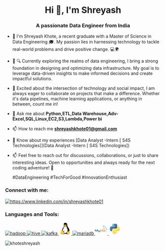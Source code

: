 <h1 align="center">Hi 👋, I'm Shreyash</h1>
<h3 align="center">A passionate Data Engineer from India</h3>

- 🌱 I'm Shreyash Khote, a recent graduate with a Master of Science in Data Engineering 🎓. My passion lies in harnessing technology to tackle real-world problems and drive positive change. 💻🌍
  
- 🤝 🔍 Currently exploring the realms of data engineering, I bring a strong foundation in designing and optimizing data infrastructure. My goal is to leverage data-driven insights to make informed 
         decisions and create impactful solutions.
  
- 🚀 Excited about the intersection of technology and social impact, I am always eager to collaborate on projects that make a difference. Whether it's data pipelines, machine learning applications, or 
      anything in between, count me in!

- 💬 Ask me about **Python,ETL,Data Warehouse,Adv-Excel,SQL,Linux,EC2,S3,Lambda,Power bi**

- 📫 How to reach me **shreyashkhote01@gmail.com**

- 📄 Know about my experiences [Data Analyst -Intern [ S4S Technologies]](Data Analyst -Intern [ S4S Technologies])

- 📫 Feel free to reach out for discussions, collaborations, or just to share interesting ideas. Open to opportunities and always ready for the next coding adventure! 🚀

   #DataEngineering #TechForGood #InnovationEnthusiast


<h3 align="left">Connect with me:</h3>
<p align="left">
<a href="https://linkedin.com/in/https://www.linkedin.com/in/shreyashkhote01" target="blank"><img align="center" src="https://raw.githubusercontent.com/rahuldkjain/github-profile-readme-generator/master/src/images/icons/Social/linked-in-alt.svg" alt="https://www.linkedin.com/in/shreyashkhote01" height="30" width="40" /></a>
</p>

<h3 align="left">Languages and Tools:</h3>
<p align="left"> <a href="https://hadoop.apache.org/" target="_blank" rel="noreferrer"> <img src="https://www.vectorlogo.zone/logos/apache_hadoop/apache_hadoop-icon.svg" alt="hadoop" width="40" height="40"/> </a> <a href="https://hive.apache.org/" target="_blank" rel="noreferrer"> <img src="https://www.vectorlogo.zone/logos/apache_hive/apache_hive-icon.svg" alt="hive" width="40" height="40"/> </a> <a href="https://kafka.apache.org/" target="_blank" rel="noreferrer"> <img src="https://www.vectorlogo.zone/logos/apache_kafka/apache_kafka-icon.svg" alt="kafka" width="40" height="40"/> </a> <a href="https://www.linux.org/" target="_blank" rel="noreferrer"> <img src="https://raw.githubusercontent.com/devicons/devicon/master/icons/linux/linux-original.svg" alt="linux" width="40" height="40"/> </a> <a href="https://mariadb.org/" target="_blank" rel="noreferrer"> <img src="https://www.vectorlogo.zone/logos/mariadb/mariadb-icon.svg" alt="mariadb" width="40" height="40"/> </a> <a href="https://www.mysql.com/" target="_blank" rel="noreferrer"> <img src="https://raw.githubusercontent.com/devicons/devicon/master/icons/mysql/mysql-original-wordmark.svg" alt="mysql" width="40" height="40"/> </a> <a href="https://www.python.org" target="_blank" rel="noreferrer"> <img src="https://raw.githubusercontent.com/devicons/devicon/master/icons/python/python-original.svg" alt="python" width="40" height="40"/> </a> </p>

<p><img align="center" src="https://github-readme-stats.vercel.app/api/top-langs?username=khoteshreyash&show_icons=true&locale=en&layout=compact" alt="khoteshreyash" /></p>

